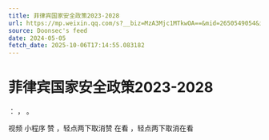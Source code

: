 ```yaml
---
title: 菲律宾国家安全政策2023-2028
url: https://mp.weixin.qq.com/s?__biz=MzA3Mjc1MTkwOA==&mid=2650549054&idx=2&sn=579fef7c4132fe91d7333fce26ba1656
source: Doonsec's feed
date: 2024-05-05
fetch_date: 2025-10-06T17:14:55.083182
---
```


# 菲律宾国家安全政策2023-2028

：
，
。

视频
小程序
赞
，轻点两下取消赞
在看
，轻点两下取消在看
